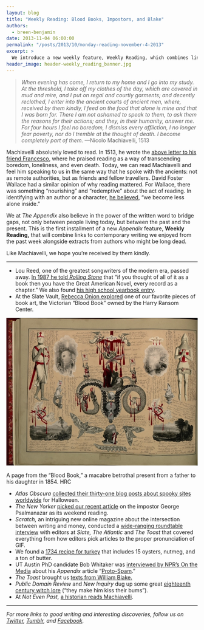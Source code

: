 ```yaml
---
layout: blog
title: "Weekly Reading: Blood Books, Impostors, and Blake"
authors:
  - breen-benjamin
date: 2013-11-04 06:00:00
permalink: "/posts/2013/10/monday-reading-november-4-2013"
excerpt: >
  We introduce a new weekly feature, Weekly Reading, which combines links to current writing on the web with extracts from authors long dead.
header_image: header-weekly_reading_banner.jpg
---
```

>*When evening has come, I return to my home and I go into my study. At the threshold, I take off my clothes of the day, which are covered in mud and mire, and I put on regal and courtly garments; and decently reclothed, I enter into the ancient courts of ancient men, where, received by them kindly, I feed on the food that alone is mine and that I was born for. There I am not ashamed to speak to them, to ask them the reasons for their actions; and they, in their humanity, answer me. For four hours I feel no boredom, I dismiss every affliction, I no longer fear poverty, nor do I tremble at the thought of death. I become completely part of them.* —Nicolo Machiavelli, 1513

Machiavelli absolutely loved to read. In 1513, he wrote the [above letter to his friend Francesco](http://faculty.cua.edu/pennington/churchhistory220/Lecture13/MachiavelliStudy.htm), where he praised reading as a way of transcending boredom, loneliness, and even death. Today, we can read Machiavelli and feel him speaking to us in the same way that he spoke with the ancients: not as remote authorities, but as friends and fellow travellers. David Foster Wallace had a similar opinion of why reading mattered. For Wallace, there was something “nourishing” and “redemptive” about the act of reading. In identifying with an author or a character, [he believed]( http://harpers.org/blog/2008/09/weekend-read-we-become-less-alone-inside/), “we become less alone inside.”

We at *The Appendix* also believe in the power of the written word to bridge gaps, not only between people living today, but between the past and the present. This is the first installment of a new *Appendix* feature, **Weekly Reading,** that will combine links to contemporary writing we enjoyed from the past week alongside extracts from authors who might be long dead. 

Like Machiavelli, we hope you’re received by them kindly. 

***

- Lou Reed, one of the greatest songwriters of the modern era, passed away. [In 1987 he told *Rolling Stone*](http://www.rollingstone.com/music/news/lou-reed-velvet-underground-leader-and-rock-pioneer-dead-at-71-20131027) that “if you thought of all of it as a book then you have the Great American Novel, every record as a chapter.” We also found [his high school yearbook entry](http://tumblr.theappendix.net/post/65280789117/rip-lou-reed-a-few-of-our-favorite-songs-by-him#notes). 
- At the Slate Vault, [Rebecca Onion explored](http://www.slate.com/blogs/the_vault/2013/10/31/blood_book_victorian_scrapbook_given_as_betrothal_gift_and_collected_by.html) one of our favorite pieces of book art, the Victorian “Blood Book” owned by the Harry Ransom Center.

<div class="inline-image">
  <a class="fancybox" href="/images/blog/2013/11/BloodBook2Final_jpg.jpg.CROP.original-original-large.jpg">
    <img src="/images/blog/2013/11/BloodBook2Final_jpg.jpg.CROP.original-original-medium.jpg" width="640" alt="Page from Blood Book" />
  </a>
  <p class="caption">
    A page from the “Blood Book,” a macabre betrothal present from a father to his daughter in 1854.
    <span class="credit">
      HRC
    </span>
  </p>
</div>

- *Atlas Obscura* [collected their thirty-one blog posts about spooky sites worldwide](http://www.atlasobscura.com/articles/2013-31-days-of-halloween-in-review) for Halloween. 
- *The New Yorker* [picked our recent article](http://www.newyorker.com/online/blogs/books/2013/11/weekend-reading-a-close-call-with-a-serial-killer-human-stains.html) on the impostor George Psalmanazar as its weekend reading. 
- *Scratch,* an intriguing new online magazine about the intersection between writing and money, conducted a [wide-ranging roundtable interview](http://scratchmag.net/free-preview-issue/web-editors-roundtable/) with editors at *Slate,* *The Atlantic* and *The Toast* that covered everything from how editors pick articles to the proper pronunciation of GIF.
- We found a [1734 recipe for turkey](https://twitter.com/appendixjournal/status/396719918105653248) that includes 15 oysters, nutmeg, and a ton of butter.
- UT Austin PhD candidate Bob Whitaker was [interviewed by NPR’s On the Media](http://www.onthemedia.org/story/spanish-prisoner/) about his *Appendix* article “[Proto-Spam](http://theappendix.net/issues/2013/10/proto-spam-spanish-prisoners-and-confidence-games).”
- *The Toast* brought us [texts from William Blake.](http://the-toast.net/2013/10/23/texts-william-blake/)
- *Public Domain Review* and *New Inquiry* dug up some great [eighteenth century witch lore](http://thenewinquiry.com/features/the-witch-of-the-woodlands/) (“they make him kiss their bums”). 
- At *Not Even Past,* [a historian reads Machiavelli](http://www.notevenpast.org/discover/historian-reads-machiavelli).

<hr class="special" />

*For more links to good writing and interesting discoveries, follow us on [Twitter](https://twitter.com/appendixjournal), [Tumblr](http://tumblr.theappendix.net/), and [Facebook](https://www.facebook.com/TheAppendix).*
